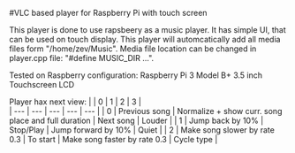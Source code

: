 #VLC based player for Raspberry Pi with touch screen

This player is done to use rapsbeery as a music player. It has simple UI, that can be used on touch display. This player will automcatically add all media files form "/home/zev/Music". Media file location can be changed in player.cpp file: "#define MUSIC_DIR ...".

Tested on Raspberry configuration: Raspberry Pi 3 Model B+ 3.5 inch Touchscreen LCD

Player hax next view:
|  | 0 | 1 | 2 | 3 |  
| --- | --- | --- | --- | --- |
| 0 | Previous song | Normalize + show curr. song place and full duration | Next song | Louder |
| 1 | Jump back by 10% | Stop/Play | Jump forward by 10% | Quiet |
| 2 | Make song slower by rate 0.3 | To start | Make song faster by rate 0.3 | Cycle type |

